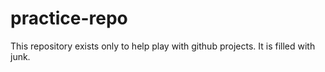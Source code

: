 # practice-repo

This repository exists only to help play with github projects. It is filled with junk.
